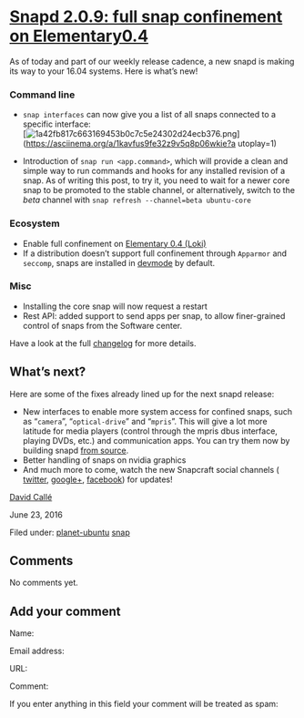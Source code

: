 





#  [Snapd 2.0.9: full snap confinement on Elementary0.4](/en/blog/2016/06/23/snapd-209-full-snap-confinement-elementary-04/)

As of today and part of our weekly release cadence, a new snapd is making its
way to your 16.04 systems. Here is what’s new!

### Command line

  * `snap interfaces` can now give you a list of all snaps connected to a specific interface:  
[![1a42fb817c663169453b0c7c5e24302d24ecb376.png](https://asciinema.org/a/1kavfus9fe32z9v5q8p06wkie.png)](https://asciinema.org/a/1kavfus9fe32z9v5q8p06wkie?a
utoplay=1)

  * Introduction of `snap run <app.command>`, which will provide a clean and simple way to run commands and hooks for any installed revision of a snap. As of writing this post, to try it, you need to wait for a newer core snap to be promoted to the stable channel, or alternatively, switch to the _beta_ channel with `snap refresh --channel=beta ubuntu-core`

### Ecosystem

  * Enable full confinement on [Elementary 0.4 (Loki)](http://blog.elementary.io/post/145881464631/loki-beta)
  * If a distribution doesn’t support full confinement through `Apparmor` and `seccomp`, snaps are installed in [devmode](http://askubuntu.com/questions/783945/what-is-devmode-for-snaps) by default.

### Misc

  * Installing the core snap will now request a restart
  * Rest API: added support to send apps per snap, to allow finer-grained control of snaps from the Software center.

Have a look at the full [changelog](https://launchpad.net/ubuntu/%2Bsource/snapd/2.0.9&sa=D&ust=1466692417623000&usg=AFQjCNEq-XhwBht99hF8OS0m6PGIFVdVIA) for
more details.

## What’s next?

Here are some of the fixes already lined up for the next snapd release:

  * New interfaces to enable more system access for confined snaps, such as “`camera`”, “`optical-drive`” and “`mpris`”. This will give a lot more latitude for media players (control through the mpris dbus interface, playing DVDs, etc.) and communication apps. You can try them now by building snapd [from source](https://github.com/snapcore/snapd).
  * Better handling of snaps on nvidia graphics
  * And much more to come, watch the new Snapcraft social channels ( [twitter](https://twitter.com/snapcraftio), [google+](https://plus.google.com/+SnapcraftIo), [facebook](https://www.facebook.com/snapcraftio)) for updates!

[David Callé](/en/blog/authors/davidc3/)

June 23, 2016

Filed under: [planet-ubuntu](/en/blog/tags/planet-ubuntu/)
[snap](/en/blog/tags/snap/)





## Comments

No comments yet.

## Add your comment

Name:

Email address:

URL:

Comment:

If you enter anything in this field your comment will be treated as spam:





